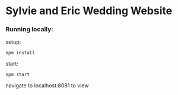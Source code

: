 # Sylvie and Eric Wedding Website
### Running locally:

setup:

```npm install```

start:

```npm start```

navigate to localhost:8081 to view